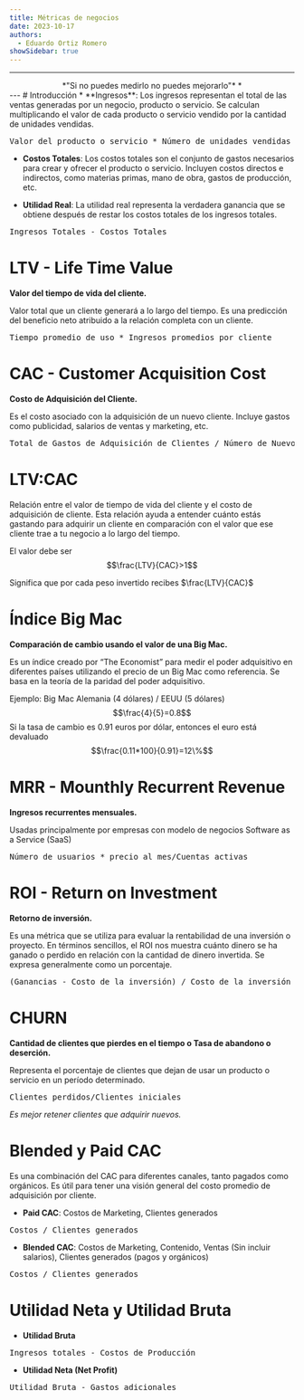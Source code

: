 ```yaml
---
title: Métricas de negocios
date: 2023-10-17
authors:
  - Eduardo Ortiz Romero
showSidebar: true
---
```

---
<center>
*"Si no puedes medirlo no puedes mejorarlo"* *
</center>
---
# Introducción
* **Ingresos**: Los ingresos representan el total de las ventas generadas por un negocio, producto o servicio. Se calculan multiplicando el valor de cada producto o servicio vendido por la cantidad de unidades vendidas.

<pre>
Valor del producto o servicio * Número de unidades vendidas
</pre>

* **Costos Totales**: Los costos totales son el conjunto de gastos necesarios para crear y ofrecer el producto o servicio. Incluyen costos directos e indirectos, como materias primas, mano de obra, gastos de producción, etc.

* **Utilidad Real**: La utilidad real representa la verdadera ganancia que se obtiene después de restar los costos totales de los ingresos totales.

<pre>
Ingresos Totales - Costos Totales
</pre>

# LTV - Life Time Value 

**Valor del tiempo de vida del cliente.**

Valor total que un cliente generará a lo largo del tiempo. Es una predicción del beneficio neto atribuido a la relación completa con un cliente.

<pre>
Tiempo promedio de uso * Ingresos promedios por cliente
</pre>
# CAC -  Customer Acquisition Cost

**Costo de Adquisición del Cliente.**

Es el costo asociado con la adquisición de un nuevo cliente. Incluye gastos como publicidad, salarios de ventas y marketing, etc.

<pre>
Total de Gastos de Adquisición de Clientes / Número de Nuevos Clientes Adquiridos
</pre>

# LTV:CAC

Relación entre el valor de tiempo de vida del cliente y el costo de adquisición de cliente. Esta relación ayuda a entender cuánto estás gastando para adquirir un cliente en comparación con el valor que ese cliente trae a tu negocio a lo largo del tiempo.

El valor debe ser
$$\frac{LTV}{CAC}>1$$

Significa que por cada peso invertido recibes  $\frac{LTV}{CAC}$ 

# Índice Big Mac 

**Comparación de cambio usando el valor de una Big Mac.**

Es un índice creado por “The Economist” para medir el poder adquisitivo en diferentes países utilizando el precio de un Big Mac como referencia. Se basa en la teoría de la paridad del poder adquisitivo.

Ejemplo:
Big Mac Alemania (4 dólares) / EEUU (5 dólares)
$$\frac{4}{5}=0.8$$
Si la tasa de cambio es $0.91$ euros por dólar, entonces el euro está devaluado
$$\frac{0.11*100}{0.91}=12\%$$
# MRR - Mounthly Recurrent Revenue

**Ingresos recurrentes mensuales.**

Usadas principalmente por empresas con modelo de negocios Software as a Service (SaaS)

<pre>
Número de usuarios * precio al mes/Cuentas activas
</pre>
# ROI - Return on Investment

**Retorno de inversión.**

Es una métrica que se utiliza para evaluar la rentabilidad de una inversión o proyecto. En términos sencillos, el ROI nos muestra cuánto dinero se ha ganado o perdido en relación con la cantidad de dinero invertida. Se expresa generalmente como un porcentaje.

<pre>
(Ganancias - Costo de la inversión) / Costo de la inversión *100
</pre>
# CHURN

**Cantidad de clientes que pierdes en el tiempo o Tasa de abandono o deserción.**

Representa el porcentaje de clientes que dejan de usar un producto o servicio en un período determinado.

<pre>
Clientes perdidos/Clientes iniciales
</pre>

*Es mejor retener clientes que adquirir nuevos.*

# Blended y Paid CAC

Es una combinación del CAC para diferentes canales, tanto pagados como orgánicos. Es útil para tener una visión general del costo promedio de adquisición por cliente.

* **Paid CAC**: Costos de Marketing, Clientes generados

<pre>
Costos / Clientes generados
</pre>

* **Blended CAC**:  Costos de Marketing, Contenido, Ventas (Sin incluir salarios), Clientes generados (pagos y orgánicos)

<pre>
Costos / Clientes generados
</pre>
# Utilidad Neta y Utilidad Bruta

* **Utilidad Bruta**

<pre>
Ingresos totales - Costos de Producción
</pre>

* **Utilidad Neta (Net Profit)**

<pre>
Utilidad Bruta - Gastos adicionales
</pre>